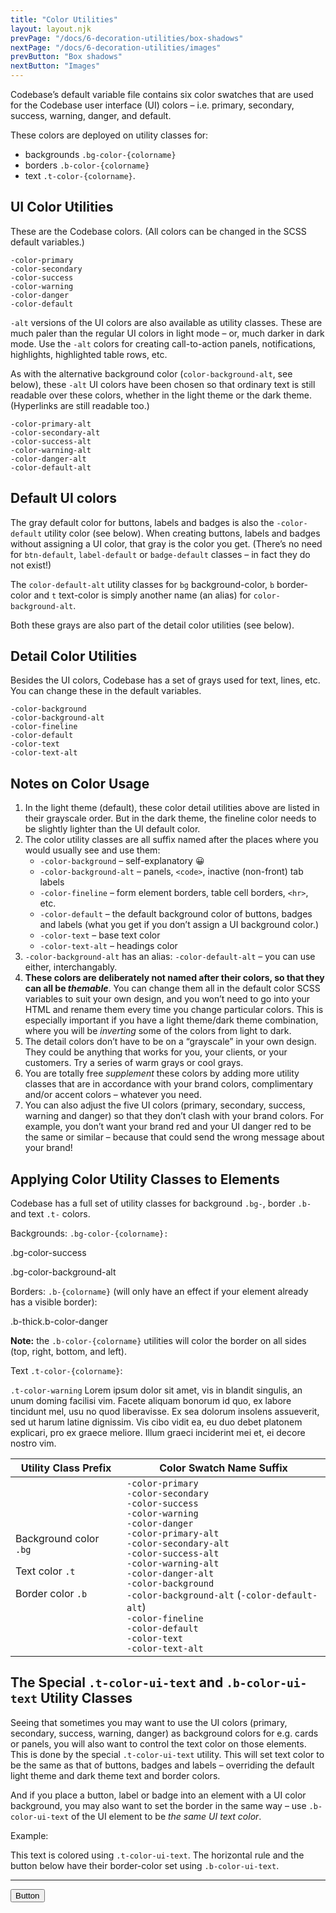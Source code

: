```yaml
---
title: "Color Utilities"
layout: layout.njk
prevPage: "/docs/6-decoration-utilities/box-shadows"
nextPage: "/docs/6-decoration-utilities/images"
prevButton: "Box shadows"
nextButton: "Images"
---
```


<p class="t-lg t-thin">Codebase’s default variable file contains six color swatches that are used for the Codebase user interface (UI) colors – i.e. <span class="label label-primary">primary</span>, <span class="label label-secondary">secondary</span>, <span class="label label-success">success</span>, <span class="label label-warning">warning</span>, <span class="label label-danger">danger</span>, and <span class="label">default</span>.</p>

These colors are deployed on utility classes for:

* backgrounds `.bg-color-{colorname}`
* borders `.b-color-{colorname}`
* text `.t-color-{colorname}`.

## UI Color Utilities

These are the Codebase colors. (All colors can be changed in the SCSS default variables.)

<div class="flex flex-space-around flex-gap flex-wrap t-center">
  <div class="mb-3 flex flex-column flex-middle">
    <div class="mb-1 square-lg b-thick bs rounded-full bg-color-primary"></div>
    <code>-color-primary</code>
  </div>
  <div class="mb-3 flex flex-column flex-middle">
    <div class="mb-1 square-lg b-thick bs rounded-full bg-color-secondary"></div>
    <code>-color-secondary</code>
  </div>
  <div class="mb-3 flex flex-column flex-middle">
    <div class="mb-1 square-lg b-thick bs rounded-full bg-color-success"></div>
    <code>-color-success</code>
  </div>
  <div class="flex flex-column flex-middle">
    <div class="mb-1 square-lg b-thick bs rounded-full bg-color-warning"></div>
    <code>-color-warning</code>
  </div>
  <div class="mb-3 flex flex-column flex-middle">
    <div class="mb-1 square-lg b-thick bs rounded-full bg-color-danger"></div>
    <code>-color-danger</code>
  </div>
  <div class="mb-3 flex flex-column flex-middle">
    <div class="mb-1 square-lg b-thick bs rounded-full bg-color-default"></div>
    <code>-color-default</code>
  </div>
</div>

`-alt` versions of the UI colors are also available as utility classes. These are much paler than the regular UI colors in light mode – or, much darker in dark mode. Use the `-alt` colors for creating call-to-action panels, notifications, highlights, highlighted table rows, etc.

As with the alternative background color (`color-background-alt`, see below), these `-alt` UI colors have been chosen so that ordinary text is still readable over these colors, whether in the light theme or the dark theme. (Hyperlinks are still readable too.)

<div class="flex flex-space-around flex-gap flex-wrap t-center">
  <div class="mb-3 flex flex-column flex-middle">
    <div class="mb-1 square-lg b-thick bs rounded-full bg-color-primary-alt"></div>
    <code>-color-primary-alt</code>
  </div>
  <div class="mb-3 flex flex-column flex-middle">
    <div class="mb-1 square-lg b-thick bs rounded-full bg-color-secondary-alt"></div>
    <code>-color-secondary-alt</code>
  </div>
  <div class="mb-3 flex flex-column flex-middle">
    <div class="mb-1 square-lg b-thick bs rounded-full bg-color-success-alt"></div>
    <code>-color-success-alt</code>
  </div>
  <div class="flex flex-column flex-middle">
    <div class="mb-1 square-lg b-thick bs rounded-full bg-color-warning-alt"></div>
    <code>-color-warning-alt</code>
  </div>
  <div class="mb-3 flex flex-column flex-middle">
    <div class="mb-1 square-lg b-thick bs rounded-full bg-color-danger-alt"></div>
    <code>-color-danger-alt</code>
  </div>
  <div class="mb-3 flex flex-column flex-middle">
    <div class="mb-1 square-lg b-thick bs rounded-full bg-color-default-alt"></div>
    <code>-color-default-alt</code>
  </div>
</div>

## Default UI colors

The gray <label class="label">default</label> color for buttons, labels and badges is also the `-color-default` utility color (see below). When creating buttons, labels and badges without assigning a UI color, that gray is the color you get. (There’s no need for `btn-default`, `label-default` or `badge-default` classes – in fact they do not exist!)

The `color-default-alt` utility classes for `bg` background-color, `b` border-color and `t` text-color is simply another name (an alias) for `color-background-alt`.

Both these grays are also part of the detail color utilities (see below).

## Detail Color Utilities

Besides the UI colors, Codebase has a set of grays used for text, lines, etc. You can change these in the default variables.

<div class="flex flex-space-around flex-gap flex-wrap t-center">
  <div class="mb-3 flex flex-column flex-middle">
    <div class="mb-1 square-lg b-thick bs rounded-full bg-color-background"></div>
    <code>-color-background</code>
  </div>
  <div class="mb-3 flex flex-column flex-middle">
    <div class="mb-1 square-lg b-thick bs rounded-full bg-color-background-alt"></div>
    <code>-color-background-alt</code>
  </div>
  <div class="mb-3 flex flex-column flex-middle">
    <div class="mb-1 square-lg b-thick bs rounded-full bg-color-fineline"></div>
    <code>-color-fineline</code>
  </div>
  <div class="flex flex-column flex-middle">
    <div class="mb-1 square-lg b-thick bs rounded-full bg-color-default"></div>
    <code>-color-default</code>
  </div>
  <div class="mb-3 flex flex-column flex-middle">
    <div class="mb-1 square-lg b-thick bs rounded-full bg-color-text"></div>
    <code>-color-text</code>
  </div>
  <div class="mb-3 flex flex-column flex-middle">
    <div class="mb-1 square-lg b-thick bs rounded-full bg-color-text-alt"></div>
    <code>-color-text-alt</code>
  </div>
</div>

## Notes on Color Usage

1. In the light theme (default), these color detail utilities above are listed in their grayscale order. But in the dark theme, the fineline color needs to be slightly lighter than the UI default color.
2. The color utility classes are all suffix named after the places where you would usually see and use them:
    * `-color-background` – self-explanatory 😀
    * `-color-background-alt` – panels, `<code>`, inactive (non-front) tab labels
    * `-color-fineline` – form element borders, table cell borders, `<hr>`, etc.
    * `-color-default` – the default background color of buttons, badges and labels (what you get if you don’t assign a UI background color.)
    * `-color-text` – base text color
    * `-color-text-alt` – headings color
3. `-color-background-alt` has an alias: `-color-default-alt` – you can use either, interchangably.
4. **These colors are deliberately not named after their colors, so that they can all be _themable_**. You can change them all in the default color SCSS variables to suit your own design, and you won’t need to go into your HTML and rename them every time you change particular colors. This is especially important if you have a light theme/dark theme combination, where you will be _inverting_ some of the colors from light to dark.
5. The detail colors don’t have to be on a “grayscale” in your own design. They could be anything that works for you, your clients, or your customers. Try a series of warm grays or cool grays.
6. You are totally free _supplement_ these colors by adding more utility classes that are in accordance with your brand colors, complimentary and/or accent colors – whatever you need.
7. You can also adjust the five UI colors (primary, secondary, success, warning and danger) so that they don’t clash with your brand colors. For example, you don’t want your brand red and your UI danger red to be the same or similar – because that could send the wrong message about your brand!

## Applying Color Utility Classes to Elements

Codebase has a full set of utility classes for background `.bg-`, border `.b-` and text `.t-` colors.

Backgrounds: `.bg-color-{colorname}:`

<p class="p-2 bg-color-success t-color-ui-text">.bg-color-success</p>
<p class="p-2 bg-color-background-alt">.bg-color-background-alt</p>

Borders: `.b-{colorname}` (will only have an effect if your element already has a visible border):

<p class="p-2 b-thick b-color-danger">.b-thick.b-color-danger</p>

**Note:** the `.b-color-{colorname}` utilities will color the border on all sides (top, right, bottom, and left).

Text `.t-color-{colorname}`:

<p class="t-color-warning"><code>.t-color-warning</code> Lorem ipsum dolor sit amet, vis in blandit singulis, an unum doming facilisi vim. Facete aliquam bonorum id quo, ex labore tincidunt mel, usu no quod liberavisse. Ex sea dolorum insolens assueverit, sed ut harum latine dignissim. Vis cibo vidit ea, eu duo debet platonem explicari, pro ex graece meliore. Illum graeci inciderint mei et, ei decore nostro vim.</p>

<table class="table">
  <thead>
    <tr><th>Utility Class Prefix</th>
    <th>Color Swatch Name Suffix</th>
  </tr></thead>
  <tbody>
    <tr>
      <td style="min-width: 160px">
        <p>Background color <code>.bg</code></p>
        <p>Text color <code>.t</code></p>
        <p>Border color <code>.b</code></p>
      </td>
      <td>
        <code>-color-primary</code><br>
        <code>-color-secondary</code><br>
        <code>-color-success</code><br>
        <code>-color-warning</code><br>
        <code>-color-danger</code><br>
        <code>-color-primary-alt</code><br>
        <code>-color-secondary-alt</code><br>
        <code>-color-success-alt</code><br>
        <code>-color-warning-alt</code><br>
        <code>-color-danger-alt</code><br>
        <code>-color-background</code><br>
        <code>-color-background-alt</code> (<code>-color-default-alt</code>)<br>
        <code>-color-fineline</code><br>
        <code>-color-default</code><br>
        <code>-color-text</code><br>
        <code>-color-text-alt</code><br>
      </td>
    </tr>
  </tbody>
</table>

## The Special `.t-color-ui-text` and `.b-color-ui-text` Utility Classes

Seeing that sometimes you may want to use the UI colors (primary, secondary, success, warning, danger) as background colors for e.g. cards or panels, you will also want to control the text color on those elements. This is done by the special `.t-color-ui-text` utility. This will set text color to be the same as that of buttons, badges and labels – overriding the default light theme and dark theme text and border colors.

And if you place a button, label or badge into an element with a UI color background, you may also want to set the border in the same way – use `.b-color-ui-text` of the UI element to be _the same UI text color_.

Example:

<div class="mb-3 p-6 bg-color-primary t-color-ui-text">
  This text is colored using <code class="t-color-text">.t-color-ui-text</code>. The horizontal rule and the button below have their border-color set using <code class="t-color-text">.b-color-ui-text</code>.
  <hr class="b-color-ui-text">
  <button class="btn btn-primary b-color-ui-text">Button</button>
</div>